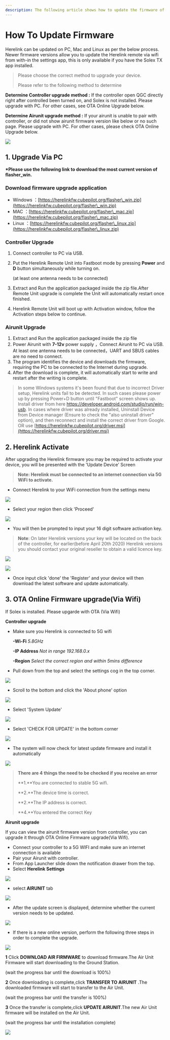 ```yaml
---
description: The following article shows how to update the firmware of Herelink Units
---
```


# How To Update Firmware

Herelink can be updated on PC, Mac and Linux as per the below process. Newer firmware versions allow you to update the Herelink remote via wifi from with-in the settings app, this is only available if you have the Solex TX app installed.

> Please choose the correct method to upgrade your device.
>
> Please refer to the following method to determine

**Determine Controller upgrade method :** If the controller open QGC directly right after controlled been turned on, and Solex is not installed. Please upgrade with PC. For other cases, see OTA Online Upgrade below.

**Determine Airunit upgrade method :** If your airunit is unable to pair with controller, or did not show airunit firmware version like below or no such page. Please upgrade with PC. For other cases, please check OTA Online Upgrade below.

![](../../.gitbook/assets/009.png)

## 1. Upgrade Via PC

**\*Please use the following link to download the most current version of flasher\_win.**

### **Download firmware upgrade application**

* Windows ：[https://herelinkfw.cubepilot.org/flasher\_win.zip](https://herelinkfw.cubepilot.org/flasher\_win.zip)
* MAC ：[https://herelinkfw.cubepilot.org/flasher\_mac.zip](https://herelinkfw.cubepilot.org/flasher\_mac.zip)
* Linux ：[https://herelinkfw.cubepilot.org/flasher\_linux.zip](https://herelinkfw.cubepilot.org/flasher\_linux.zip)

### **Controller Upgrade**

1. Connect controller to PC via USB.
2.  Put the Herelink Remote Unit into Fastboot mode by pressing **Power** and **D** button simultaneously while turning on.

    (at least one antenna needs to be connected)
3. Extract and Run the application packaged inside the zip file.After Remote Unit upgrade is complete the Unit will automatically restart once finished.
4. Herelink Remote Unit will boot up with Activation window, follow the Activation steps below to continue.

### **Airunit Upgrade**

1. Extract and Run the application packaged inside the zip file
2. Power Airunit with **7-12v** power supply ，Connect Airunit to PC via USB. At least one antenna needs to be connected，UART and SBUS cables are no need to connect.
3. The program identifies the device and downloads the firmware, requiring the PC to be connected to the Internet during upgrade.
4. After the download is complete, it will automatically start to write and restart after the writing is complete.

> In some Windows systems it's been found that due to incorrect Driver setup, Herelink units fail to be detected. In such cases please power up by pressing Power+D button until "Fastboot" screen shows up. Install driver from here https://developer.android.com/studio/run/win-usb. In cases where driver was already installed, Uninstall Device from Device manager (Ensure to check the "also uninstall driver" option), and then reconnect and install the correct driver from Google. OR use [https://herelinkfw.cubepilot.org/driver.msi](https://herelinkfw.cubepilot.org/driver.msi)

## 2. Herelink Activate

After upgrading the Herelink firmware you may be required to activate your device, you will be presented with the 'Update Device' Screen

> **Note: Herelink must be connected to an internet connection via 5G WiFi to activate.**

* Connect Herelink to your WiFi connection from the settings menu

![](../../.gitbook/assets/fw-up1-16547388683561.png)

* Select your region then click 'Proceed'

![](../../.gitbook/assets/fw-up2.png)

* You will then be prompted to input your 16 digit software activation key.

> **Note**: On later Herelink versions your key will be located on the back of the controller, for earlier(before April 20th 2020) Herelink versions you should contact your original reseller to obtain a valid licence key.

![](../../.gitbook/assets/fw-up3.png)

![](../../.gitbook/assets/fw-up4.png)

* Once input click 'done' the 'Register' and your device will then download the latest software and update automatically.

## **3. OTA Online Firmware upgrade(Via Wifi)**

If Solex is installed. Please upgarde with OTA (Via Wifi)

**Controller upgrade**

*   Make sure you Herelink is connected to 5G wifi

    **-Wi-Fi** _5.8GHz_

    **-IP Address** _Not in range 192.168.0.x_

    **-Region** _Select the correct region and within 5mins difference_
* Pull down from the top and select the settings cog in the top corner.

![](../../.gitbook/assets/010.jpg)

* Scroll to the bottom and click the 'About phone' option

![](../../.gitbook/assets/011.jpg)

* Select 'System Update'

![](../../.gitbook/assets/014.jpg)

* Select 'CHECK FOR UPDATE' in the bottom corner

![](../../.gitbook/assets/015.jpg)

* The system will now check for latest update firmware and install it automatically

![](../../.gitbook/assets/016.png)

> **There are 4 things the need to be checked if you receive an error**
>
> \*\*1.\*\*You are connected to stable 5G wifi.
>
> \*\*2.\*\*The device time is correct.
>
> \*\*2.\*\*The IP address is correct.
>
> \*\*4.\*\*You entered the correct Key

**Airunit upgrade**

If you can view the airunit firmware version from controller, you can upgrade it through OTA Online Firmware upgrade(Via Wifi).

* Connect your controller to a 5G WIFI and make sure an internet connection is available
* Pair your Airunit with controller.
* From App Launcher slide down the notification drawer from the top.
* Select **Herelink Settings**

![](../../.gitbook/assets/017.png)

* select **AIRUNIT** tab

![](../../.gitbook/assets/013.png)

* After the update screen is displayed, determine whether the current version needs to be updated.

![](<../../.gitbook/assets/009 (1).png>)

* If there is a new online version, perform the following three steps in order to complete the upgrade.

![](../../.gitbook/assets/018.png)

**1** Click **DOWNLOAD AIR FIRMWARE** to download firmware.The Air Unit Firmware will start downloading to the Ground Station.

(wait the progress bar until the download is 100%)

**2** Once downloading is complete,click **TRANSFER TO AIRUNIT** .The downloaded firmware will start to transfer to the Air Unit.

(wait the progress bar until the transfer is 100%)

**3** Once the transfer is complete,click **UPDATE AIRUNIT**.The new Air Unit firmware will be installed on the Air Unit.

(wait the progress bar until the installation complete)

![](../../.gitbook/assets/019.png)
